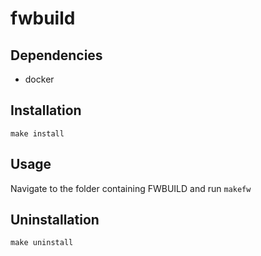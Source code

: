 # fwbuild

## Dependencies

- docker

## Installation

```
make install
```

## Usage

Navigate to the folder containing FWBUILD and run `makefw`

## Uninstallation

```
make uninstall
```
